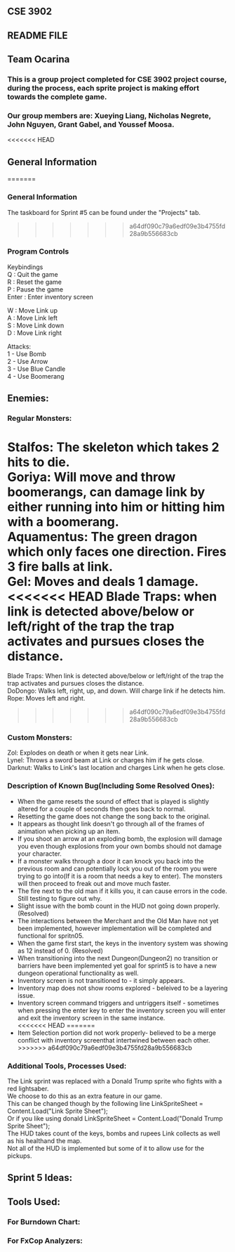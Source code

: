 ## CSE 3902
## README FILE
## Team Ocarina
### This is a group project completed for CSE 3902 project course, during the process, each sprite project is making effort towards the complete game. 
### Our group members are: Xueying Liang, Nicholas Negrete, John Nguyen, Grant Gabel, and Youssef Moosa.

<<<<<<< HEAD
## General Information
=======
### General Information
The taskboard for Sprint #5 can be found under the "Projects" tab. 

>>>>>>> a64df090c79a6edf09e3b4755fd28a9b556683cb
### Program Controls
Keybindings<br/>
Q : Quit the game <br/>
R : Reset the game<br/>
P : Pause the game<br/>
Enter : Enter inventory screen <br/>

W : Move Link up<br/>
A : Move Link left<br/>
S : Move Link down<br/>
D : Move Link right<br/>

Attacks:<br/>
1 - Use Bomb<br/>
2 - Use Arrow<br/>
3 - Use Blue Candle<br/>
4 - Use Boomerang<br/>

## Enemies:
### Regular Monsters:
Stalfos: The skeleton which takes 2 hits to die.<br/>
Goriya: Will move and throw boomerangs, can damage link by either running into him or hitting him  with a boomerang.<br/>
Aquamentus: The green dragon which only faces one direction. Fires 3 fire balls at link. <br/>
Gel: Moves and deals 1 damage.<br/>
<<<<<<< HEAD
Blade Traps: when link is detected above/below or left/right of the trap the trap activates and pursues closes the distance. <br/>
=======
Blade Traps: When link is detected above/below or left/right of the trap the trap activates and pursues closes the distance. <br/>
DoDongo: Walks left, right, up, and down. Will charge link if he detects him.
Rope: Moves left and right.
>>>>>>> a64df090c79a6edf09e3b4755fd28a9b556683cb

### Custom Monsters:
Zol: Explodes on death or when it gets near Link.<br/>
Lynel: Throws a sword beam at Link or charges him if he gets close.<br/>
Darknut: Walks to Link's last location and charges Link when he gets close.<br/>

### Description of Known Bug(Including Some Resolved Ones):
<ul>
 <li>When the game resets the sound of effect that is played is slightly altered for a couple of seconds then goes back to normal.</li> 
 <li>Resetting the game does not change the song back to the original.</li>
 <li>It appears as thought link doesn't go through all of the frames of animation when picking up an item.</li>
 <li>If you shoot an arrow at an exploding bomb, the explosion will damage you even though explosions from your own bombs should not damage your character.
 <li>If a monster walks through a door it can knock you back into the previous room and can potentially lock you out of the room 
  you were trying to go into(If it is a room that needs a key to enter). The monsters will then proceed to freak out and move much faster.
 <li> The fire next to the old man if it kills you, it can cause errors in the code. Still testing to figure out why.
 <li> Slight issue with the bomb count in the HUD not going down properly. (Resolved)
 <li> The interactions between the Merchant and the Old Man have not yet been implemented, however implementation will be completed and functional for spritn05.
 <li> When the game first start, the keys in the inventory system was showing as 12 instead of 0. (Resolved) 
 <li> When transitioning into the next Dungeon(Dungeon2) no transition or barriers have been implemented yet goal for sprint5 is to have a new dungeon operational functionality as well.</li> 
 <li>Inventory screen is not transitioned to - it simply appears. </li>
 <li>Inventory map does not show rooms explored - beleived to be a layering issue.</li>
 <li>Inventory screen command triggers and untriggers itself - sometimes when pressing the enter key to enter the inventory screen you will enter and exit the inventory screen in the same instance.</li>
<<<<<<< HEAD
=======
 <li>Item Selection portion did not work properly- believed to be a merge conflict with inventory screenthat intertwined  between each other.</li>
>>>>>>> a64df090c79a6edf09e3b4755fd28a9b556683cb
</ul>

### Additional Tools, Processes Used:
The Link sprint was replaced with a Donald Trump sprite who fights with a red lightsaber.<br/>
We choose to do this as an extra feature in our game. <br/>
This can be changed though by the following line LinkSpriteSheet = Content.Load<Texture2D>("Link Sprite Sheet");<br/>
Or if you like using donald LinkSpriteSheet = Content.Load<Texture2D>("Donald Trump Sprite Sheet");<br/>
The HUD takes count of the keys, bombs and rupees Link collects as well as his healthand the map. <br/>
Not all of the HUD is implemented but some of it to allow use for the pickups.<br/>
 
## Sprint 5 Ideas:

## Tools Used:
### For Burndown Chart:<br/>

### For FxCop Analyzers:<br/>

